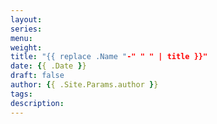```yaml
---
layout: 
series: 
menu: 
weight: 
title: "{{ replace .Name "-" " " | title }}"
date: {{ .Date }}
draft: false
author: {{ .Site.Params.author }}
tags: 
description: 
---
```




<!--more-->

